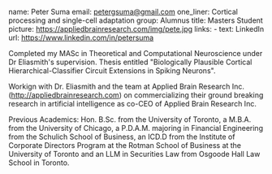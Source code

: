name: Peter Suma
email: petergsuma@gmail.com
one_liner: Cortical processing and single-cell adaptation
group: Alumnus
title: Masters Student
picture: https://appliedbrainresearch.com/img/pete.jpg
links:
    - text: LinkedIn
      url: https://www.linkedin.com/in/petersuma

Completed my MASc in Theoretical and Computational Neuroscience under Dr Eliasmith's supervision.
Thesis entitled "Biologically Plausible Cortical Hierarchical-Classifier Circuit Extensions 
in Spiking Neurons".

Workign with Dr. Eliasmith and the team at Applied Brain Research Inc.
(http://appliedbrainresearch.com) on commercializing their ground breaking 
research in artificial intelligence as co-CEO of Applied Brain Research Inc.

Previous Academics: Hon. B.Sc. from the University of Toronto, a M.B.A. from the 
University of Chicago, a P.D.A.M. majoring in Financial Engineering from the Schulich School
of Business, an ICD.D from the Institute of Corporate Directors Program at the Rotman 
School of Business at the University of Toronto and an LLM in Securities Law from 
Osgoode Hall Law School in Toronto.
